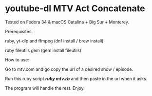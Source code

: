 # youtube-dl MTV Act Concatenate

Tested on Fedora 34 & macOS Catalina + Big Sur + Monterey.

Prerequisites:

ruby, yt-dlp and ffmpeg (dnf install / brew install)

ruby fileutils gem (gem install fileutils)

How to use:

Go to mtv.com and go copy the url of a desired show / episode.

Run this ruby script ***ruby mtv.rb*** and then paste in the url when it asks.

The program will handle the rest. Enjoy.
